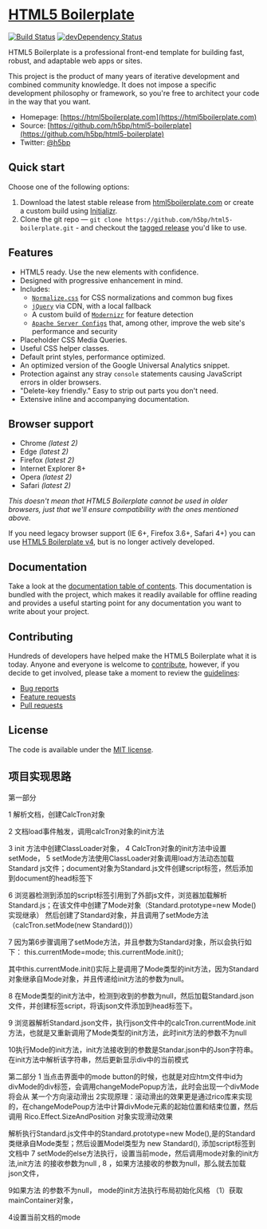 # [HTML5 Boilerplate](https://html5boilerplate.com)

[![Build Status](https://travis-ci.org/h5bp/html5-boilerplate.svg)](https://travis-ci.org/h5bp/html5-boilerplate)
[![devDependency Status](https://david-dm.org/h5bp/html5-boilerplate/dev-status.svg)](https://david-dm.org/h5bp/html5-boilerplate#info=devDependencies)

HTML5 Boilerplate is a professional front-end template for building
fast, robust, and adaptable web apps or sites.

This project is the product of many years of iterative development and
combined community knowledge. It does not impose a specific development
philosophy or framework, so you're free to architect your code in the
way that you want.

* Homepage: [https://html5boilerplate.com](https://html5boilerplate.com)
* Source: [https://github.com/h5bp/html5-boilerplate](https://github.com/h5bp/html5-boilerplate)
* Twitter: [@h5bp](https://twitter.com/h5bp)


## Quick start

Choose one of the following options:

1. Download the latest stable release from
   [html5boilerplate.com](https://html5boilerplate.com/) or create a
   custom build using [Initializr](http://www.initializr.com).
2. Clone the git repo — `git clone
   https://github.com/h5bp/html5-boilerplate.git` - and checkout the
   [tagged release](https://github.com/h5bp/html5-boilerplate/releases)
   you'd like to use.


## Features

* HTML5 ready. Use the new elements with confidence.
* Designed with progressive enhancement in mind.
* Includes:
  * [`Normalize.css`](https://necolas.github.com/normalize.css/)
    for CSS normalizations and common bug fixes
  * [`jQuery`](https://jquery.com/) via CDN, with a local fallback
  * A custom build of  [`Modernizr`](http://modernizr.com/) for feature
    detection
  * [`Apache Server Configs`](https://github.com/h5bp/server-configs-apache)
    that, among other, improve the web site's performance and security
* Placeholder CSS Media Queries.
* Useful CSS helper classes.
* Default print styles, performance optimized.
* An optimized version of the Google Universal Analytics snippet.
* Protection against any stray `console` statements causing JavaScript
  errors in older browsers.
* "Delete-key friendly." Easy to strip out parts you don't need.
* Extensive inline and accompanying documentation.


## Browser support

* Chrome *(latest 2)*
* Edge *(latest 2)*
* Firefox *(latest 2)*
* Internet Explorer 8+
* Opera *(latest 2)*
* Safari *(latest 2)*

*This doesn't mean that HTML5 Boilerplate cannot be used in older browsers,
just that we'll ensure compatibility with the ones mentioned above.*

If you need legacy browser support (IE 6+, Firefox 3.6+, Safari 4+) you
can use [HTML5 Boilerplate v4](https://github.com/h5bp/html5-boilerplate/tree/v4),
but is no longer actively developed.


## Documentation

Take a look at the [documentation table of contents](dist/doc/TOC.md).
This documentation is bundled with the project, which makes it readily
available for offline reading and provides a useful starting point for
any documentation you want to write about your project.


## Contributing

Hundreds of developers have helped make the HTML5 Boilerplate what it is
today. Anyone and everyone is welcome to [contribute](CONTRIBUTING.md),
however, if you decide to get involved, please take a moment to review
the [guidelines](CONTRIBUTING.md):

* [Bug reports](CONTRIBUTING.md#bugs)
* [Feature requests](CONTRIBUTING.md#features)
* [Pull requests](CONTRIBUTING.md#pull-requests)


## License

The code is available under the [MIT license](LICENSE.txt).

## 项目实现思路

第一部分

1 解析文档，创建CalcTron对象

2 文档load事件触发，调用calcTron对象的init方法

3 init 方法中创建ClassLoader对象，
4 CalcTron对象的init方法中设置setMode，
5 setMode方法使用ClassLoader对象调用load方法动态加载Standard js文件；document对象为Standard.js文件创建script标签，然后添加到document的head标签下

6 浏览器检测到添加的script标签引用到了外部js文件，浏览器加载解析Standard.js；在该文件中创建了Mode对象（Standard.prototype=new Mode()实现继承）
然后创建了Standard对象，并且调用了setMode方法（calcTron.setMode(new Standard())）

7 因为第6步骤调用了setMode方法，并且参数为Standard对象，所以会执行如下：
 this.currentMode=mode;
 this.currentMode.init();
 
 其中this.currentMode.init()实际上是调用了Mode类型的init方法，因为Standard对象继承自Mode对象，并且传递给init方法的参数为null。
 
 8 在Mode类型的init方法中，检测到收到的参数为null，然后加载Standard.json文件，并创建标签script，将该json文件添加到head标签下。

9 浏览器解析Standard.json文件，执行json文件中的calcTron.currentMode.init方法，也就是又重新调用了Mode类型的init方法，此时init方法的参数不为null

10执行Mode的init方法，init方法接收到的参数是Standar.json中的Json字符串。在init方法中解析该字符串，然后更新显示div中的当前模式


第二部分
1 当点击界面中的mode button的时候，也就是对应htm文件中id为divMode的div标签，会调用changeModePopup方法，此时会出现一个divMode将会从
某一个方向滚动滑出
2实现原理：滚动滑出的效果更是通过rico库来实现的，在changeModePoup方法中计算divMode元素的起始位置和结束位置，然后调用   Rico.Effect.SizeAndPosition 对象实现滑动效果






解析执行Standard.js文件中的Standard.prototype=new Mode(),是的Standard类继承自Mode类型；然后设置Model类型为 new Standard(),
添加script标签到文档中
7 setMode的else方法执行，设置当前mode，然后调用mode对象的init方法,init方法 的接收参数为null
,
8 ，如果方法接收的参数为null，那么就去加载json文件，


9如果方法 的参数不为null， mode的init方法执行布局初始化风格
  （1）获取mainContainer对象，

 


4设置当前文档的mode



